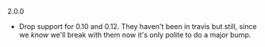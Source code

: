 2.0.0
  * Drop support for 0.10 and 0.12. They haven't been in travis but still,
    since we _know_ we'll break with them now it's only polite to do a
    major bump.
